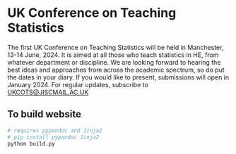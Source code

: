 # UK Conference on Teaching Statistics

The first UK Conference on Teaching Statistics will be held in Manchester, 13-14 June, 2024.  It is aimed at all those who teach statistics in HE, from whatever department or discipline.  We are looking forward to hearing the best ideas and approaches from across the academic spectrum, so do put the dates in your diary.  If you would like to present, submissions will open in January 2024.  For regular updates, subscribe to UKCOTS@JISCMAIL.AC.UK

## To build website

```python
# requires pypandoc and Jinja2
# pip install pypandoc Jinja2
python build.py
```
